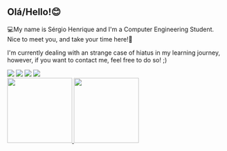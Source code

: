 ## Olá/Hello!😊

💻My name is Sérgio Henrique and I'm a Computer Engineering Student. Nice to meet you, and take your time here!🦾

I'm currently dealing with an strange case of hiatus in my learning journey, however, if you want to contact me, feel free to do so! ;)
<div>
<a href="https://www.youtube.com/c/DesireBlueSky" target="_blank"><img src="https://img.shields.io/badge/YouTube-FF0000?style=for-the-badge&logo=youtube&logoColor=white" target="_blank"></a>
<a href="https://instagram.com/serjoenrik" target="_blank"><img src="https://img.shields.io/badge/-Instagram-%23E4405F?style=for-the-badge&logo=instagram&logoColor=white" target="_blank"></a>
<a href = "mailto:sergio5203@gmail.com"><img src="https://img.shields.io/badge/Gmail-D14836?style=for-the-badge&logo=gmail&logoColor=white" target="_blank"></a>
<a href="https://www.linkedin.com/in/s%C3%A9rgio-henrique-69abb5210/" target="_blank"><img src="https://img.shields.io/badge/-LinkedIn-%230077B5?style=for-the-badge&logo=linkedin&logoColor=white" target="_blank"></a>   
</div>

<div>
<a href="https://github.com/TheSergioHenrique">
<img height="150em" src="https://github-readme-stats.vercel.app/api/top-langs/?username=TheSergioHenrique&layout=compact&langs_count=7&theme=radical"/>
<img height="150em" src="https://github-readme-stats.vercel.app/api?username=TheSergioHenrique&show_icons=true&theme=radical&include_all_commits=true&count_private=true"/>
</div>

